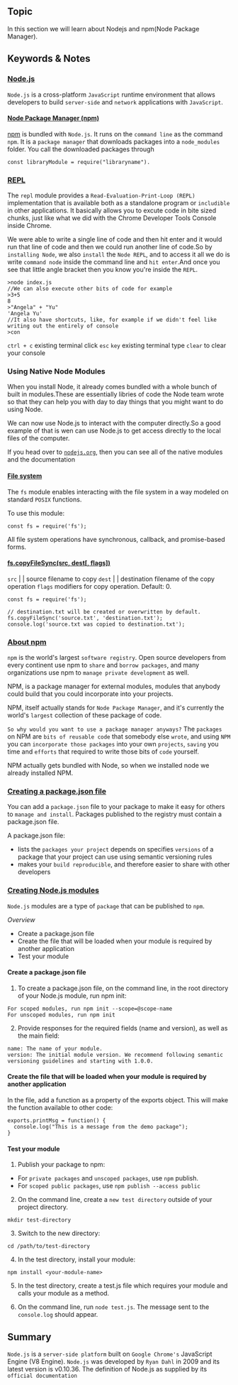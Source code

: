 ## Topic
In this section we will learn about Nodejs and npm(Node Package Manager).
## Keywords & Notes
### [Node.js](https://developer.mozilla.org/en-US/docs/Glossary/Node.js?retiredLocale=hu)
`Node.js` is a cross-platform `JavaScript` runtime environment that allows developers to build `server-side` and `network` applications with `JavaScript`.

#### [Node Package Manager (npm)](https://developer.mozilla.org/en-US/docs/Glossary/Node.js?retiredLocale=hu#node_package_manager_npm)
[npm](https://www.npmjs.com/) is bundled with `Node.js`. It runs on the `command line` as the command `npm`. It is a `package manager` that downloads packages into a `node_modules` folder. You call the downloaded packages through 

```
const libraryModule = require("libraryname").
```
### [REPL](https://nodejs.org/api/repl.html#repl_repl)
The `repl` module provides a `Read-Evaluation-Print-Loop (REPL)` implementation that is available both as a standalone program or `includible` in other applications. It basically allows you to excute code in bite sized chunks, just like what we did with the Chrome Developer Tools Console inside Chrome.

We were able to write a single line of code and then hit enter and it would run that line of code and then we could run another line of code.So by `installing Node`, we also `install` the `Node REPL`, and to access it all we do is write `command
node` inside the command line and `hit enter`.And once you see that little angle bracket then you know you're inside the `REPL`.
```
>node index.js
//We can also execute other bits of code for example
>3+5
8
>"Angela" + "Yu"
'Angela Yu'
//It also have shortcuts, like, for example if we didn't feel like writing out the entirely of console
>con
```
`ctrl + c` existing terminal
click `esc` `key` existing terminal
type `clear` to clear your console  

### Using Native Node Modules
When you install Node, it already comes bundled with a whole bunch of built in modules.These are essentially libries of code the Node team wrote so that they can help you with day to day things that you might want to do using Node.

We can now use Node.js to interact with the computer directly.So a good example of that is wen can use Node.js to get access directly to the local files of the computer.

If you head over to [`nodejs.org`](https://nodejs.org/dist/latest-v14.x/docs/api/), then you can see all of  the native modules and the documentation

#### [File system](https://nodejs.org/dist/latest-v14.x/docs/api/fs.html#fs_file_system)

The `fs` module enables interacting with the file system in a way modeled on standard `POSIX` functions.

To use this module:
```
const fs = require('fs');
```
All file system operations have synchronous, callback, and promise-based forms.

#### [fs.copyFileSync(src, dest[, flags])](https://nodejs.org/docs/latest-v10.x/api/fs.html#fs_file_system)

`src` <string> | <Buffer> | <URL> source filename to copy
`dest` <string> | <Buffer> | <URL> destination filename of the copy operation
`flags` <number> modifiers for copy operation. Default: 0.

```
const fs = require('fs');

// destination.txt will be created or overwritten by default.
fs.copyFileSync('source.txt', 'destination.txt');
console.log('source.txt was copied to destination.txt');
```

### [About npm](https://docs.npmjs.com/about-npm)
`npm` is the world's largest `software registry`. Open source developers from every continent use npm to `share` and `borrow packages`, and many organizations use npm to `manage private development` as well.

NPM, is a package manager for external modules, modules that anybody could build that you could incorporate into your projects.

NPM, itself actually stands for `Node Package Manager`, and it's currently the world's `largest` collection of these package of code.

`So why would you want to use a package manager anyways?`
The `packages` on NPM are `bits of reusable code` that somebody else `wrote`, and using `NPM` you can `incorporate those packages` into your own `projects`, `saving` you time and `efforts` that required to write those bits of `code` yourself.

NPM actually gets bundled with Node, so when we installed node we already installed NPM.

### [Creating a package.json file](https://docs.npmjs.com/creating-a-package-json-file)

You can add a `package.json` file to your package to make it easy for others to `manage and install`. Packages published to the registry must contain a package.json file.

A package.json file:

* lists the `packages your project` depends on
specifies `versions` of a package that your project can use using semantic versioning rules
* makes your `build reproducible`, and therefore easier to share with other developers

### [Creating Node.js modules](https://docs.npmjs.com/creating-node-js-modules)
`Node.js` modules are a type of `package` that can be published to `npm`.

*Overview*
* Create a package.json file
* Create the file that will be loaded when your module is required by another application
* Test your module

#### Create a package.json file
1. To create a package.json file, on the command line, in the root directory of your Node.js module, run npm init:
```
For scoped modules, run npm init --scope=@scope-name
For unscoped modules, run npm init
```
2. Provide responses for the required fields (name and version), as well as the main field:
```
name: The name of your module.
version: The initial module version. We recommend following semantic versioning guidelines and starting with 1.0.0.
```


#### Create the file that will be loaded when your module is required by another application
In the file, add a function as a property of the exports object. This will make the function available to other code:
```
exports.printMsg = function() {
  console.log("This is a message from the demo package");
}
```

#### Test your module
1. Publish your package to npm:

* For `private packages` and `unscoped packages`, use `npm` publish.
* For `scoped public packages`, use `npm publish --access public`

2. On the command line, create a `new test directory` outside of your project directory.
```
mkdir test-directory
```
3. Switch to the new directory:
```
cd /path/to/test-directory
```
4. In the test directory, install your module:
```
npm install <your-module-name>
```
5. In the test directory, create a test.js file which requires your module and calls your module as a method.

6. On the command line, run `node test.js`. The message sent to the `console.log` should appear.


## Summary
`Node.js` is a `server-side platform` built on `Google Chrome's` JavaScript Engine (V8 Engine). `Node.js` was developed by `Ryan Dahl` in 2009 and its latest version is v0.10.36. The definition of Node.js as supplied by its `official documentation`